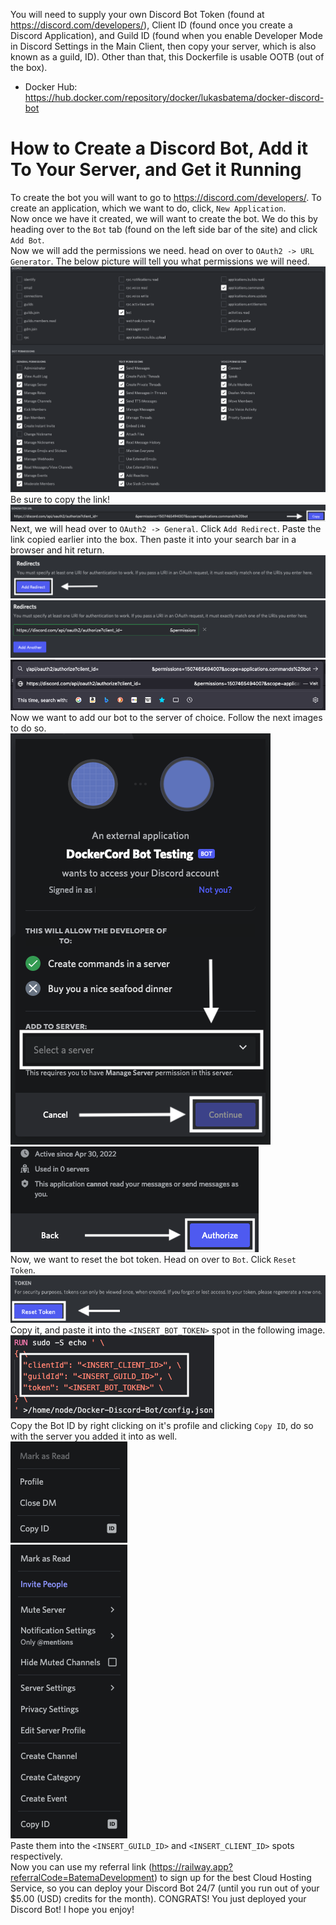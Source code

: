 You will need to supply your own Discord Bot Token (found at https://discord.com/developers/), Client ID (found once you create a Discord Application), and Guild ID (found when you enable Developer Mode in Discord Settings in the Main Client, then copy your server, which is also known as a guild, ID). Other than that, this Dockerfile is usable OOTB (out of the box).

- Docker Hub: https://hub.docker.com/repository/docker/lukasbatema/docker-discord-bot

# How to Create a Discord Bot, Add it To Your Server, and Get it Running
To create the bot you will want to go to https://discord.com/developers/. To create an application, which we want to do, click, `New Application`.
<br>
Now once we have it created, we will want to create the bot. We do this by heading over to the `Bot` tab (found on the left side bar of the site) and click `Add Bot`.
<br>
Now we will add the permissions we need. head on over to `OAuth2 -> URL Generator`. The below picture will tell you what permissions we will need.
<br>
<img src="tutorial_images/OAuth2Permissions.png" />
<br>
Be sure to copy the link!
<br>
<img src="tutorial_images/OAuth2GeneratedURLCopyButton.png" />
<br>
Next, we will head over to `OAuth2 -> General`. Click `Add Redirect`. Paste the link copied earlier into the box. Then paste it into your search bar in a browser and hit return.
<br>
<img src="tutorial_images/AddOAuth2Redirect.png" />
<br>
<img src="tutorial_images/PasteOAuth2URL.png" />
<br>
<img src="tutorial_images/PasteOAuthURLIntoSearchBar.png" />
<br>
Now we want to add our bot to the server of choice. Follow the next images to do so.
<br>
<img src="tutorial_images/AddBotToServer.png" />
<br>
<img src="tutorial_images/AuthoriseBot.png" />
<br>
Now, we want to reset the bot token. Head on over to `Bot`. Click `Reset Token`.
<br>
<img src="tutorial_images/ResetToken.png" />
<br>
Copy it, and paste it into the `<INSERT_BOT_TOKEN>` spot in the following image.
<br>
<img src="tutorial_images/InsertIDs.png" />
<br>
Copy the Bot ID by right clicking on it's profile and clicking `Copy ID`, do so with the server you added it into as well.
<br>
<img src="tutorial_images/CopyBotID.png" />
<br>
<img src="tutorial_images/CopyServerID.png" />
<br>
Paste them into the `<INSERT_GUILD_ID>` and `<INSERT_CLIENT_ID>` spots respectively.
<br>
Now you can use my referral link (https://railway.app?referralCode=BatemaDevelopment) to sign up for the best Cloud Hosting Service, so you can deploy your Discord Bot 24/7 (until you run out of your $5.00 (USD) credits for the month). CONGRATS! You just deployed your Discord Bot! I hope you enjoy!